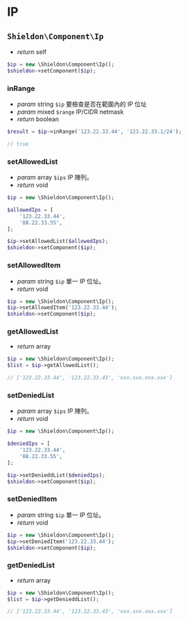 # IP

## `Shieldon\Component\Ip`

- *return* self

```php
$ip = new \Shieldon\Component\Ip();
$shieldon->setComponent($ip);
```

### inRange

- *param* string `$ip` 要檢查是否在範圍內的 IP 位址
- *param* mixed `$range` IP/CIDR netmask
- *return* boolean

```php
$result = $ip->inRange('123.22.33.44', '123.22.33.1/24');

// true
```
### setAllowedList

- *param* array `$ips` IP 陣列。
- *return* void

```php
$ip = new \Shieldon\Component\Ip();

$allowedIps = [
    '123.22.33.44',
    '88.22.33.55',
];

$ip->setAllowedList($allowedIps);
$shieldon->setComponent($ip);
```

### setAllowedItem

- *param* string `$ip` 單一 IP 位址。
- *return* void

```php
$ip = new \Shieldon\Component\Ip();
$ip->setAllowedItem('123.22.33.44');
$shieldon->setComponent($ip);
```

### getAllowedList

- *return* array

```php
$ip = new \Shieldon\Component\Ip();
$list = $ip->getAllowedList();

// ['123.22.33.44', '123.22.33.43', 'xxx.xxx.xxx.xxx']
```
### setDeniedList

- *param* array `$ips` IP 陣列。
- *return* void

```php
$ip = new \Shieldon\Component\Ip();

$deniedIps = [
    '123.22.33.44',
    '88.22.33.55',
];

$ip->setDenieddList($deniedIps);
$shieldon->setComponent($ip);
```

### setDeniedItem

- *param* string `$ip` 單一 IP 位址。
- *return* void

```php
$ip = new \Shieldon\Component\Ip();
$ip->setDeniedItem('123.22.33.44');
$shieldon->setComponent($ip);
```

### getDeniedList

- *return* array

```php
$ip = new \Shieldon\Component\Ip();
$list = $ip->getDenieddList();

// ['123.22.33.44', '123.22.33.43', 'xxx.xxx.xxx.xxx']
```

